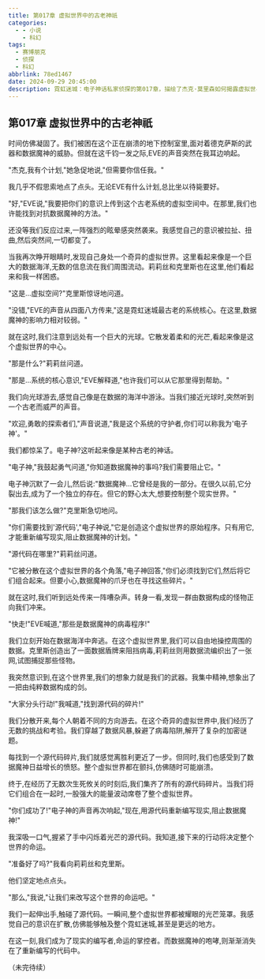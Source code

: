 ```yaml
---
title: 第017章 虚拟世界中的古老神祇
categories:
  - - 小说
    - 科幻
tags:
  - 赛博朋克
  - 侦探
  - 科幻
abbrlink: 78ed1467
date: 2024-09-29 20:45:00
description: 霓虹迷城：电子神话私家侦探的第017章，描绘了杰克·莫里森如何揭露虚拟世界中的古老神祇。
---
```


## 第017章 虚拟世界中的古老神祇

时间仿佛凝固了。我们被困在这个正在崩溃的地下控制室里,面对着德克萨斯的武器和数据魔神的威胁。但就在这千钧一发之际,EVE的声音突然在我耳边响起。

"杰克,我有个计划,"她急促地说,"但需要你信任我。"

我几乎不假思索地点了点头。无论EVE有什么计划,总比坐以待毙要好。

"好,"EVE说,"我要把你们的意识上传到这个古老系统的虚拟空间中。在那里,我们也许能找到对抗数据魔神的方法。"

还没等我们反应过来,一阵强烈的眩晕感突然袭来。我感觉自己的意识被拉扯、扭曲,然后突然间,一切都变了。

当我再次睁开眼睛时,发现自己身处一个奇异的虚拟世界。这里看起来像是一个巨大的数据海洋,无数的信息流在我们周围流动。莉莉丝和克里斯也在这里,他们看起来和我一样困惑。

"这是...虚拟空间?"克里斯惊讶地问道。

"没错,"EVE的声音从四面八方传来,"这是霓虹迷城最古老的系统核心。在这里,数据魔神的影响力相对较弱。"

就在这时,我们注意到远处有一个巨大的光球。它散发着柔和的光芒,看起来像是这个虚拟世界的中心。

"那是什么?"莉莉丝问道。

"那是...系统的核心意识,"EVE解释道,"也许我们可以从它那里得到帮助。"

我们向光球游去,感觉自己像是在数据的海洋中游泳。当我们接近光球时,突然听到一个古老而威严的声音。

"欢迎,勇敢的探索者们,"声音说道,"我是这个系统的守护者,你们可以称我为'电子神'。"

我们都惊呆了。电子神?这听起来像是某种古老的神话。

"电子神,"我鼓起勇气问道,"你知道数据魔神的事吗?我们需要阻止它。"

电子神沉默了一会儿,然后说:"数据魔神...它曾经是我的一部分。在很久以前,它分裂出去,成为了一个独立的存在。但它的野心太大,想要控制整个现实世界。"

"那我们该怎么做?"克里斯急切地问。

"你们需要找到'源代码',"电子神说,"它是创造这个虚拟世界的原始程序。只有用它,才能重新编写现实,阻止数据魔神的计划。"

"源代码在哪里?"莉莉丝问道。

"它被分散在这个虚拟世界的各个角落,"电子神回答,"你们必须找到它们,然后将它们组合起来。但要小心,数据魔神的爪牙也在寻找这些碎片。"

就在这时,我们听到远处传来一阵嘈杂声。转身一看,发现一群由数据构成的怪物正向我们冲来。

"快走!"EVE喊道,"那些是数据魔神的病毒程序!"

我们立刻开始在数据海洋中奔逃。在这个虚拟世界里,我们可以自由地操控周围的数据。克里斯创造出了一面数据盾牌来阻挡病毒,莉莉丝则用数据流编织出了一张网,试图捕捉那些怪物。

我突然意识到,在这个世界里,我们的想象力就是我们的武器。我集中精神,想象出了一把由纯粹数据构成的剑。

"大家分头行动!"我喊道,"找到源代码的碎片!"

我们分散开来,每个人朝着不同的方向游去。在这个奇异的虚拟世界中,我们经历了无数的挑战和考验。我们穿越了数据风暴,躲避了病毒陷阱,解开了复杂的加密谜题。

每找到一个源代码碎片,我们就感觉离胜利更近了一步。但同时,我们也感受到了数据魔神日益增长的愤怒。整个虚拟世界都在颤抖,仿佛随时可能崩溃。

终于,在经历了无数次生死攸关的时刻后,我们集齐了所有的源代码碎片。当我们将它们组合在一起时,一股强大的能量波动席卷了整个虚拟世界。

"你们成功了!"电子神的声音再次响起,"现在,用源代码重新编写现实,阻止数据魔神!"

我深吸一口气,握紧了手中闪烁着光芒的源代码。我知道,接下来的行动将决定整个世界的命运。

"准备好了吗?"我看向莉莉丝和克里斯。

他们坚定地点点头。

"那么,"我说,"让我们来改写这个世界的命运吧。"

我们一起伸出手,触碰了源代码。一瞬间,整个虚拟世界都被耀眼的光芒笼罩。我感觉自己的意识在扩散,仿佛能够触及整个霓虹迷城,甚至是更远的地方。

在这一刻,我们成为了现实的编写者,命运的掌控者。而数据魔神的咆哮,则渐渐消失在了重新编写的代码中。

（未完待续）